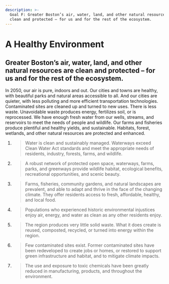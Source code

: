 ```yaml
---
description: >-
  Goal F: Greater Boston’s air, water, land, and other natural resources are
  clean and protected – for us and for the rest of the ecosystem.
---
```


# A Healthy Environment

## Greater Boston’s air, water, land, and other natural resources are clean and protected – for us and for the rest of the ecosystem.

In 2050, our air is pure, indoors and out. Our cities and towns are healthy, with beautiful parks and natural areas accessible to all. And our cities are quieter, with less polluting and more efficient transportation technologies. Contaminated sites are cleaned up and turned to new uses. There is less waste. Unavoidable waste produces energy, fertilizes soil, or is reprocessed. We have enough fresh water from our wells, streams, and reservoirs to meet the needs of people and wildlife. Our farms and fisheries produce plentiful and healthy yields, and sustainable. Habitats, forest, wetlands, and other natural resources are protected and enhanced.

1. > Water is clean and sustainably managed. Waterways exceed Clean Water Act standards and meet the appropriate needs of residents, industry, forests, farms, and wildlife.
2. > A robust network of protected open space, waterways, farms, parks, and greenways provide wildlife habitat, ecological benefits, recreational opportunities, and scenic beauty.
3. > Farms, fisheries, community gardens, and natural landscapes are prevalent, and able to adapt and thrive in the face of the changing climate. They offer residents access to fresh, affordable, healthy, and local food.
4. > Populations who experienced historic environmental injustices enjoy air, energy, and water as clean as any other residents enjoy.
5. > The region produces very little solid waste. What it does create is reused, composted, recycled, or turned into energy within the region.
6. > Few contaminated sites exist. Former contaminated sites have been redeveloped to create jobs or homes, or restored to support green infrastructure and habitat, and to mitigate climate impacts.
7. > The use and exposure to toxic chemicals have been greatly reduced in manufacturing, products, and throughout the environment.

